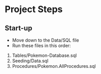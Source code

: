 # Project Steps
## Start-up
- Move down to the Data/SQL file
- Run these files in this order:
1. Tables/Pokemon-Database.sql
2. Seeding/Data.sql
3. Procedures/Pokemon.AllProcedures.sql

